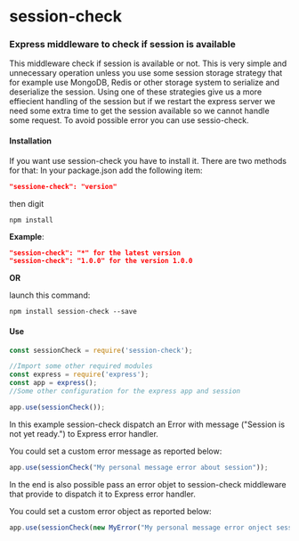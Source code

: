 # session-check
### Express middleware to check if session is available

This middleware check if session is available or not. This is very simple and unnecessary operation unless you use some session storage strategy that for example use MongoDB, Redis or other storage system to serialize and deserialize the session.
Using one of these strategies give us a more effiecient handling of the session but if we restart the express server we need some extra time to get the session available so we cannot handle some request. To avoid possible error you can use sessio-check.

#### Installation
If you want use session-check you have to install it. There are two methods for that:
In your package.json add the following item:
```json
"sessione-check": "version"
```
then digit
```console
npm install
```

**Example**:
```json
"session-check": "*" for the latest version
"session-check": "1.0.0" for the version 1.0.0
```

**OR**

launch this command:
```console
npm install session-check --save
```

#### Use
```javascript
const sessionCheck = require('session-check');

//Import some other required modules
const express = require('express');
const app = express();
//Some other configuration for the express app and session

app.use(sessionCheck()); 
```
In this example session-check dispatch an Error with message ("Session is not yet ready.") to Express error handler. 

You could set a custom error message as reported below:

```javascript
app.use(sessionCheck("My personal message error about session")); 
```

In the end is also possible pass an error objet to session-check middleware that provide to dispatch it to Express error handler.

You could set a custom error object as reported below:

```javascript
app.use(sessionCheck(new MyError("My personal message error onject session")); 
```

